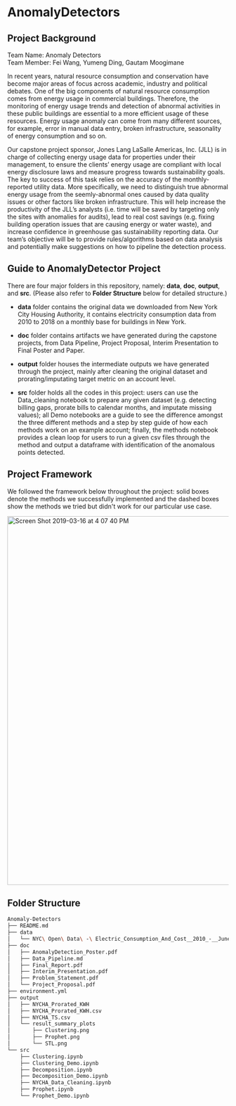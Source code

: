 # AnomalyDetectors

## Project Background

Team Name: Anomaly Detectors
<br>
Team Member: Fei Wang, Yumeng Ding, Gautam Moogimane

In recent years, natural resource consumption and conservation have become major areas of focus across academic, industry and political debates. One of the big components of natural resource consumption comes from energy usage in commercial buildings. Therefore, the monitoring of energy usage trends and detection of abnormal activities in these public buildings are essential to a more efficient usage of these resources. Energy usage anomaly can come from many different sources, for example, error in manual data entry, broken infrastructure, seasonality of energy consumption and so on.

Our capstone project sponsor, Jones Lang LaSalle Americas, Inc. (JLL) is in charge of collecting energy usage data for properties under their management, to ensure the clients’ energy usage are compliant with local energy disclosure laws and measure progress towards sustainability goals. The key to success of this task relies on the accuracy of the monthly-reported utility data. More specifically, we need to distinguish true abnormal energy usage from the seemly-abnormal ones caused by data quality issues or other factors like broken infrastructure. This will help increase the productivity of the JLL’s analysts (i.e. time will be saved by targeting only the sites with anomalies for audits), lead to real cost savings (e.g. fixing building operation issues that are causing energy or water waste), and increase confidence in greenhouse gas sustainability reporting data. Our team’s objective will be to provide rules/algorithms based on data analysis and potentially make suggestions on how to pipeline the detection process.

## Guide to AnomalyDetector Project

There are four major folders in this repository, namely: **data**, **doc**, **output**, and **src**. (Please also refer to **Folder Structure** below for detailed structure.)

* **data** folder contains the original data we downloaded from New York City Housing Authority, it contains electricity consumption data from 2010 to 2018 on a monthly base for buildings in New York.

* **doc** folder contains artifacts we have generated during the capstone projects, from Data Pipeline, Project Proposal, Interim Presentation to Final Poster and Paper. 

* **output** folder houses the intermediate outputs we have generated through the project, mainly after cleaning the original dataset and prorating/imputating target metric on an account level.

* **src** folder holds all the codes in this project: users can use the Data_cleaning notebook to prepare any given dataset (e.g. detecting billing gaps, prorate bills to calendar months, and imputate missing values); all Demo notebooks are a guide to see the difference amongst the three different methods and a step by step guide of how each methods work on an example account; finally, the methods notebook provides a clean loop for users to run a given csv files through the method and output a dataframe with identification of the anomalous points detected.

## Project Framework

We followed the framework below throughout the project: solid boxes denote the methods we successfully implemented and the dashed boxes show the methods we tried but didn't work for our particular use case.

<img width="839" alt="Screen Shot 2019-03-16 at 4 07 40 PM" src="https://user-images.githubusercontent.com/32491507/54482755-bf1e9680-4805-11e9-928d-3858c52f6ed7.png">

## Folder Structure

```bash
Anomaly-Detectors
├── README.md
├── data
│   └── NYC\ Open\ Data\ -\ Electric_Consumption_And_Cost__2010_-__June_2018_.csv
├── doc
│   ├── AnomalyDetection_Poster.pdf
│   ├── Data_Pipeline.md
│   ├── Final_Report.pdf
│   ├── Interim_Presentation.pdf
│   ├── Problem_Statement.pdf
│   └── Project_Proposal.pdf
├── environment.yml
├── output
│   ├── NYCHA_Prorated_KWH
│   ├── NYCHA_Prorated_KWH.csv
│   ├── NYCHA_TS.csv
│   └── result_summary_plots
│       ├── Clustering.png
│       ├── Prophet.png
│       └── STL.png
└── src
    ├── Clustering.ipynb
    ├── Clustering_Demo.ipynb
    ├── Decomposition.ipynb
    ├── Decomposition_Demo.ipynb
    ├── NYCHA_Data_Cleaning.ipynb
    ├── Prophet.ipynb
    └── Prophet_Demo.ipynb

```

